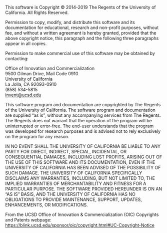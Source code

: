 <p>This software is Copyright © 2014-2019 The Regents of the University of California. All Rights Reserved.</p>

<p>Permission to copy, modify, and distribute this software and its documentation for educational, research and non-profit purposes, without fee, and without a written agreement is hereby granted, provided that the above copyright notice, this paragraph and the following three paragraphs appear in all copies.</p>

<p>Permission to make commercial use of this software may be obtained by contacting:</p>

Office of Innovation and Commercialization <br />
9500 Gilman Drive, Mail Code 0910 <br />
University of California <br />
La Jolla, CA 92093-0910 <br />
(858) 534-5815 <br />
invent@ucsd.edu <br />
 

<p>This software program and documentation are copyrighted by The Regents of the University of California. The software program and documentation are supplied “as is”, without any accompanying services from The Regents. The Regents does not warrant that the operation of the program will be uninterrupted or error-free. The end-user understands that the program was developed for research purposes and is advised not to rely exclusively on the program for any reason.</p>

<p>IN NO EVENT SHALL THE UNIVERSITY OF CALIFORNIA BE LIABLE TO
ANY PARTY FOR DIRECT, INDIRECT, SPECIAL, INCIDENTAL, OR
CONSEQUENTIAL DAMAGES, INCLUDING LOST PROFITS, ARISING
OUT OF THE USE OF THIS SOFTWARE AND ITS DOCUMENTATION,
EVEN IF THE UNIVERSITY OF CALIFORNIA HAS BEEN ADVISED OF
THE POSSIBILITY OF SUCH DAMAGE. THE UNIVERSITY OF
CALIFORNIA SPECIFICALLY DISCLAIMS ANY WARRANTIES,
INCLUDING, BUT NOT LIMITED TO, THE IMPLIED WARRANTIES OF
MERCHANTABILITY AND FITNESS FOR A PARTICULAR PURPOSE.
THE SOFTWARE PROVIDED HEREUNDER IS ON AN “AS IS” BASIS, 
AND THE UNIVERSITY OF CALIFORNIA HAS NO OBLIGATIONS TO
PROVIDE MAINTENANCE, SUPPORT, UPDATES, ENHANCEMENTS, OR
MODIFICATIONS.</p>

From the UCSD Office of Innovation & Commercialization (OIC) Copyrights and Patents webpage: https://blink.ucsd.edu/sponsor/oic/copyright.html#UC-Copyright-Notice
